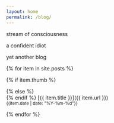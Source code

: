 ```yaml
---
layout: home
permalink: /blog/
---
```

<div class="boxes">

<div class="box box2">

stream of consciousness

a confident idiot

yet another blog

</div>

{% for item in site.posts %}

{% if item.thumb %}
<div class="box altbox" style="background: url('{{item.thumb}}') no-repeat center/cover;" markdown="1">
{% else %}
<div class="box altbox" markdown="1">
{% endif %}
[{{ item.title }}]({{ item.url }})
<br>
<small>{{item.date | date: "%Y-%m-%d"}}</small>
</div>

{% endfor %}

</div>
